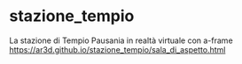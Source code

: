 # stazione_tempio
La stazione di Tempio Pausania in realtà virtuale con a-frame
https://ar3d.github.io/stazione_tempio/sala_di_aspetto.html
